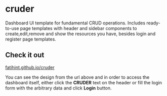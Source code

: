 # cruder
Dashboard UI template for fundamental CRUD operations. Includes ready-to-use page templates with header and sidebar components to create,edit,remove and show the resources you have, besides login and register page templates.

## Check it out

[fatihint.github.io/cruder](fatihint.github.io/cruder)

You can see the design from the url above and in order to access the dashboard itself, either click the **CRUDER** text on the header or fill the login form with the arbitrary data and click **Login** button.

